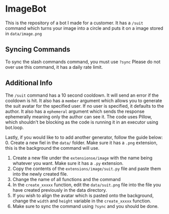 # ImageBot
This is the repository of a bot I made for a customer.
It has a `/suit` command which turns your image into a circle and puts it on a image stored in `data/image.png`

## Syncing Commands
To sync the slash commands command, you must use `?sync`
Please do not over use this command, it has a daily rate limit.

## Additional Info
The `/suit` command has a 10 second cooldown. It will send an error if the cooldown is hit.
It also has a `member` argument which allows you to generate the suit avatar for the specified user. If no user is specified, it defaults to the author.
It also has a `ephemeral` argument which sends the response ephemerally meaning only the author can see it.
The code uses Pillow, which shouldn't be blocking as the code is running it in an executor using bot.loop.

Lastly, if you would like to to add another generator, follow the guide below:
0. Create a new fiel in the `data/` folder. Make sure it has a `.png` extension, this is the background the command will use.
1. Create a new file under the `extensionse/image` with the name being whatever you want. Make sure it has a `.py` extension.
2. Copy the contents of the `extensions/image/suit.py` file and paste them into the newly created file.
3. Change the name of all functions and the command
4. In the `create_xxxxx` function, edit the `data/suit.png` file into the file you have created previously in the data directory.
5. If you wish to align the avatar which is pasted onto the background, change the `width` and `height` variable in the `create_xxxxx` function.
6. Make sure to sync the command using `?sync` and you should be done.